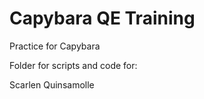 # Capybara QE Training

Practice for Capybara

Folder for scripts and code for:

Scarlen Quinsamolle